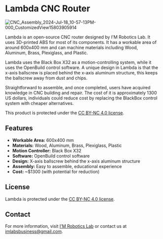 # Lambda CNC Router

![CNC_Assembly_2024-Jul-18_10-57-13PM-000_CustomizedView15803905914](https://github.com/user-attachments/assets/83cb6b11-c1ad-4c7b-a016-56dc520b48e5)

Lambda is an open-source CNC router designed by I'M Robotics Lab. It uses 3D-printed ABS for most of its components. It has a workable area of around 600x400 mm and can machine materials including Wood, Aluminum, Brass, Plexiglass, and Plastic. 

Lambda uses the Black Box X32 as a motion-controlling system, while it uses the OpenBuild control software. A unique design in Lambda is that the x-axis ballscrew is placed behind the x-axis aluminum structure, this keeps the ballscrew away from dust and chips.

Straightforward to assemble, and once completed, users have acquired knowledge in CNC building and repair. The cost of it is approximately 1300 US dollars, individuals could reduce cost by replacing the BlackBox control system with cheaper alternatives.

This product is protected under the [CC BY-NC 4.0 license](https://creativecommons.org/licenses/by-nc/4.0/).

## Features

- **Workable Area:** 600x400 mm
- **Materials:** Wood, Aluminum, Brass, Plexiglass, Plastic
- **Motion Controller:** Black Box X32
- **Software:** OpenBuild control software
- **Design:** X-axis ballscrew behind the x-axis aluminum structure
- **Assembly:** Easy to assemble, educational experience
- **Cost:** ~$1300 (with potential for reduction)

## License

Lambda is protected under the [CC BY-NC 4.0 license](https://creativecommons.org/licenses/by-nc/4.0/).

## Contact

For more information, visit [I'M Robotics Lab](#) or contact us at [imlabsbusiness@gmail.com](mailto:imlabsbusiness@gmail.com).

